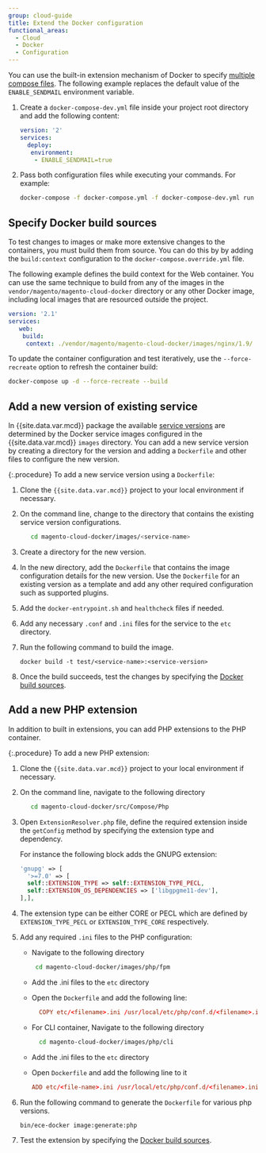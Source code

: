 ```yaml
---
group: cloud-guide
title: Extend the Docker configuration
functional_areas:
  - Cloud
  - Docker
  - Configuration
---
```


You can use the built-in extension mechanism of Docker to specify [multiple compose files]. The following example replaces the default value of the `ENABLE_SENDMAIL` environment variable.

1. Create a `docker-compose-dev.yml` file inside your project root directory and add the following content:

   ```yaml
   version: '2'
   services:
     deploy:
      environment:
       - ENABLE_SENDMAIL=true
   ```

1. Pass both configuration files while executing your commands. For example:

   ```bash
   docker-compose -f docker-compose.yml -f docker-compose-dev.yml run deploy bash
   ```

## Specify Docker build sources

To test changes to images or make more extensive changes to the containers, you must build them from source. You can do this by
by adding the `build:context` configuration to the `docker-compose.override.yml` file.

The following example defines the build context for the Web container. You can use the same technique to build from any of the images in  the `vendor/magento/magento-cloud-docker` directory or any other Docker image, including local images that are resourced outside the project.

```yaml
version: '2.1'
services:
   web:
    build:
     context: ./vendor/magento/magento-cloud-docker/images/nginx/1.9/
```

To update the container configuration and test iteratively, use the `--force-recreate` option to refresh the container build:

```bash
docker-compose up -d --force-recreate --build
```

## Add a new version of existing service

In {{site.data.var.mcd}} package the available [service versions] are determined by the Docker service images configured in the {{site.data.var.mcd}} `images` directory. You can add a new service version by creating a directory for the version and adding a `Dockerfile` and other files to configure the new version.

{:.procedure}
To add a new service version using a `Dockerfile`:

1. Clone the `{{site.data.var.mcd}}` project to your local environment if necessary.

1. On the command line, change to the directory that contains the existing service version configurations.

   ```bash
      cd magento-cloud-docker/images/<service-name>
   ```

1. Create a directory for the new version.

1. In the new directory, add the `Dockerfile` that contains the image configuration details for the new version. Use the `Dockerfile` for an existing version as a template and add any other required configuration such as supported plugins.

1. Add the `docker-entrypoint.sh` and `healthcheck` files if needed.

1. Add any necessary `.conf` and `.ini` files for the service to the `etc` directory.

1. Run the following command to build the image.

   `docker build -t test/<service-name>:<service-version>`

1. Once the build succeeds, test the changes by specifying the [Docker build sources].

## Add a new PHP extension

In addition to built in extensions, you can add PHP extensions to the PHP container.

{:.procedure}
To add a new PHP extension:

1. Clone the `{{site.data.var.mcd}}` project to your local environment if necessary.

1. On the command line, navigate to the following directory
   ```bash
      cd magento-cloud-docker/src/Compose/Php
   ```

1. Open `ExtensionResolver.php` file, define the required extension inside the `getConfig` method by specifying the extension type and dependency.

    For instance the following block adds the GNUPG extension:
    ```PHP
    'gnupg' => [
      '>=7.0' => [
      self::EXTENSION_TYPE => self::EXTENSION_TYPE_PECL,
      self::EXTENSION_OS_DEPENDENCIES => ['libgpgme11-dev'],
    ],],
    ```
1. The extension type can be either CORE or PECL which are defined by `EXTENSION_TYPE_PECL` or `EXTENSION_TYPE_CORE` respectively.

1. Add any required `.ini` files to the PHP configuration:
   -  Navigate to the following directory

      ```bash
       cd magento-cloud-docker/images/php/fpm
      ```
   -  Add the .ini files to the `etc` directory
   -  Open the `Dockerfile` and add the following line:

      ```conf
        COPY etc/<filename>.ini /usr/local/etc/php/conf.d/<filename>.ini
      ```
   -  For CLI container, Navigate to the following directory

      ```bash
        cd magento-cloud-docker/images/php/cli
      ```
   -  Add the .ini files to the `etc` directory
   -  Open `Dockerfile` and add the following line to it

      ```conf
      ADD etc/<file-name>.ini /usr/local/etc/php/conf.d/<filename>.ini
      ```

1. Run the following command to generate the `Dockerfile` for various php versions.

    ```bash
    bin/ece-docker image:generate:php
   ```
1. Test the extension by specifying the [Docker build sources].

[multiple compose files]: https://docs.docker.com/compose/reference/overview/#specifying-multiple-compose-files
[service versions]: https://devdocs.magento.com/cloud/docker/docker-containers.html#service-containers
[Docker build sources]: https://devdocs.magento.com/cloud/docker/docker-extend.html#specify-docker-build-sources
